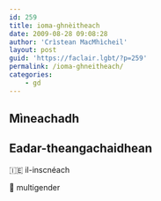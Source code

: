 ```yaml
---
id: 259
title: ioma-ghnèitheach
date: 2009-08-28 09:08:28
author: 'Crìstean MacMhìcheil'
layout: post
guid: 'https://faclair.lgbt/?p=259'
permalink: /ioma-ghneitheach/
categories:
    - gd
---
```


## Mìneachadh

## Eadar-theangachaidhean

&#x1f1ee;&#x1f1ea; il-inscnéach

&#x1f3f4;&#xe0067;&#xe0062;&#xe0065;&#xe006e;&#xe0067;&#xe007f; multigender